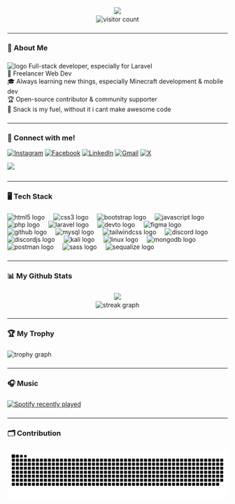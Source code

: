 <div align="center">
  <img height="150" src="https://files.catbox.moe/4s4vyh.png"  />
  <br>
  <img src="https://komarev.com/ghpvc/?username=KennDeClouv" alt="visitor count" />
</div>

###

---

<h3 align="left">🚀 About Me</h3>

###

<p align="left">
  <img src="https://skillicons.dev/icons?i=laravel" height="20" alt=" logo"/> Full-stack developer, especially for Laravel<br>🏢 Freelancer Web Dev<br>🎓 Always learning new things, especially Minecraft development & mobile dev<br>🏆 Open-source contributor & community supporter<br>🍪 Snack is my fuel, without it i cant make awesome code</p>

###

---

<h3 align="left">🔗 Connect with me!</h3>

<p align="left">
  <a href="https://instagram.com/kenndeclouv"><img alt="Instagram" src="https://img.shields.io/badge/Instagram-%23E4405F?style=flat&logo=instagram&logoColor=white&color=CF4E92"/></a>
  <a href="https://www.facebook.com/kenndeclouv"><img alt="Facebook" src="https://img.shields.io/badge/Facebook-%231877F2?style=flat&logo=facebook&logoColor=white&color=517EC6"/></a>
  <a href="https://www.linkedin.com/in/kenndeclouv/"><img alt="LinkedIn" src="https://img.shields.io/badge/LinkedIn-%230A66C2?style=flat&logo=linkedin&logoColor=white&color=3C7EBB"/></a>
  <a href="mailto:zuuliziluuz@gmail.com"><img alt="Gmail" src="https://img.shields.io/badge/Email-%23D14836?style=flat&logo=gmail&logoColor=white&color=E45B5B"/></a>
  <a href="https://x.com/kenndeclouv"><img alt="X" src="https://img.shields.io/twitter/follow/kenndeclouv"/></a>
</p>

<a href="https://discord.com/users/1158654757183959091">
  <img src="https://lanyard.cnrad.dev/api/1158654757183959091" />
</a>

###

---

<h3 align="left">🖥️ Tech Stack</h3>

###

<div align="left">
  <img src="https://skillicons.dev/icons?i=html" height="30" alt="html5 logo"  />
  <img width="12" />
  <img src="https://skillicons.dev/icons?i=css" height="30" alt="css3 logo"  />
  <img width="12" />
  <img src="https://skillicons.dev/icons?i=bootstrap" height="30" alt="bootstrap logo"  />
  <img width="12" />
  <img src="https://skillicons.dev/icons?i=js" height="30" alt="javascript logo"  />
  <img width="12" />
  <img src="https://skillicons.dev/icons?i=php" height="30" alt="php logo"  />
  <img width="12" />
  <img src="https://skillicons.dev/icons?i=laravel" height="30" alt="laravel logo"  />
  <img width="12" />
  <img src="https://skillicons.dev/icons?i=devto" height="30" alt="devto logo"  />
  <img width="12" />
  <img src="https://skillicons.dev/icons?i=figma" height="30" alt="figma logo"  />
  <img width="12" />
  <img src="https://skillicons.dev/icons?i=github" height="30" alt="github logo"  />
  <img width="12" />
  <img src="https://skillicons.dev/icons?i=mysql" height="30" alt="mysql logo"  />
  <img width="12" />
  <img src="https://skillicons.dev/icons?i=tailwind" height="30" alt="tailwindcss logo"  />
  <img width="12" />
  <img src="https://skillicons.dev/icons?i=discord" height="30" alt="discord logo"  />
  <img width="12" />
  <img src="https://skillicons.dev/icons?i=discordjs" height="30" alt="discordjs logo"  />
  <img width="12" />
  <img src="https://skillicons.dev/icons?i=kali" height="30" alt="kali logo"  />
  <img width="12" />
  <img src="https://skillicons.dev/icons?i=linux" height="30" alt="linux logo"  />
  <img width="12" />
  <img src="https://skillicons.dev/icons?i=mongodb" height="30" alt="mongodb logo"  />
  <img width="12" />
  <img src="https://skillicons.dev/icons?i=postman" height="30" alt="postman logo"  />
  <img width="12" />
  <img src="https://skillicons.dev/icons?i=sass" height="30" alt="sass logo"  />
  <img width="12" />
  <img src="https://skillicons.dev/icons?i=sequalize" height="30" alt="sequalize logo"  />
</div>

###

---

<h3 align="left">📊 My Github Stats</h3>

###

<div align="center">
        <!-- <img src="https://github-readme-stats.vercel.app/api?username=KennDeClouv&hide_title=false&hide_rank=false&show_icons=true&include_all_commits=true&count_private=true&disable_animations=false&theme=tokyonight&locale=en&hide_border=true&custom_title=Kenndeclouv's%20stats" height="150" alt="stats graph"  /> -->
        <img src="https://github-readme-stats.vercel.app/api?username=kenndeclouv&amp;theme=tokyonight&amp;hide_border=true&amp;include_all_commits=true&amp;count_private=true&amp;show_icons=true&amp;show=reviews,prs_merged,prs_merged_percentage" />
  <br>
        <!-- <img src="https://github-readme-stats.vercel.app/api/top-langs?username=KennDeClouv&locale=en&hide_title=false&layout=compact&langs_count=12&theme=tokyonight&hide_border=true&custom_title=Most%20used%20language" alt="languages graph"  />
  <br>
        <img src="https://github-readme-stats.vercel.app/api/wakatime?username=kenndeclouv&theme=tokyonight&layout=compact&border_radius=5px&custom_title=kenndeclouv%27s%20time%20Stats" alt="languages graph"  />
  <br> -->
        <img src="https://github-readme-streak-stats.herokuapp.com/?user=KennDeClouv&theme=tokyonight&hide_border=true" alt="streak graph" />
    
</div>

###

---

<h3 align="left">🏆 My Trophy</h3>

###

<div align="left">
  <img src="https://github-profile-trophy.vercel.app?username=KennDeClouv&theme=darkhub&column=6&row=1&margin-w=6&margin-h=30&no-frame=false&order=4" height="150" alt="trophy graph"  />
</div>

###

---

<h3 align="left">🎧 Music</h3>

###

<div align="left">
  <a href="https://open.spotify.com/user/31qan4rbmsa6j2w5oivpjpxncpdq">
    <img src="https://spotify-recently-played-readme.vercel.app/api?user=31qan4rbmsa6j2w5oivpjpxncpdq&count=3&unique=false" alt="Spotify recently played"  />
  </a>
</div>

###

---

<h3 align="left">🗂️ Contribution</h3>

###

<img src="https://raw.githubusercontent.com/KennDeClouv/KennDeClouv/output/snake.svg" alt="Snake animation" />

###
